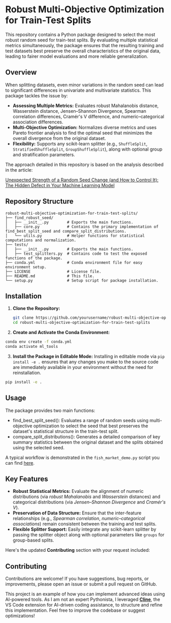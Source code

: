 # Robust Multi-Objective Optimization for Train-Test Splits

This repository contains a Python package designed to select the most robust random seed for train-test splits. By evaluating multiple statistical metrics simultaneously, the package ensures that the resulting training and test datasets best preserve the overall characteristics of the original data, leading to fairer model evaluations and more reliable generalization.

## Overview

When splitting datasets, even minor variations in the random seed can lead to significant differences in univariate and multivariate statistics. This package tackles the issue by:

- **Assessing Multiple Metrics:** Evaluates robust Mahalanobis distance, Wasserstein distance, Jensen–Shannon Divergence, Spearman correlation differences, Cramér's V difference, and numeric–categorical association differences.
- **Multi-Objective Optimization:** Normalizes diverse metrics and uses Pareto frontier analysis to find the optimal seed that minimizes the overall divergence from the original dataset.
- **Flexibility:** Supports any scikit-learn splitter (e.g., `ShuffleSplit`, `StratifiedShuffleSplit`, `GroupShuffleSplit`), along with optional group and stratification parameters.

The approach detailed in this repository is based on the analysis described in the article:

[Unexpected Strength of a Random Seed Change (and How to Control It): The Hidden Defect in Your Machine Learning Model](https://github.com/lucazav/Robust-Multi-Objective-Optimization-for-Train-Test-Splits)

## Repository Structure

```
robust-multi-objective-optimization-for-train-test-splits/
├── find_robust_seed/
│   ├── __init__.py        # Exports the main functions.
│   ├── core.py            # Contains the primary implementation of find_best_split_seed and compare_split_distributions.
│   └── utils.py           # Helper functions for statistical computations and normalization.
├── tests/
│   ├── __init__.py        # Exports the main functions.
│   ├── test_splitters.py  # Contains code to test the exposed functions of the package.
├── conda.yml              # Conda environment file for easy environment setup.
├── LICENSE                # License file.
├── README.md              # This file.
└── setup.py               # Setup script for package installation.
```

## Installation

1. **Clone the Repository:**

   ```bash
   git clone https://github.com/yourusername/robust-multi-objective-optimization-for-train-test-splits.git
   cd robust-multi-objective-optimization-for-train-test-splits
   ```
2. **Create and Activate the Conda Environment:**

```bash
conda env create -f conda.yml
conda activate ml_tools
```

3. **Install the Package in Editable Mode:**
   Installing in editable mode via `pip install -e .` ensures that any changes you make to the source code are immediately available in your environment without the need for reinstallation.

```bash
pip install -e .
```

## Usage

The package provides two main functions:

* find_best_split_seed(): Evaluates a range of random seeds using multi-objective optimization to select the seed that best preserves the dataset's statistical structure in the train-test split.
* compare_split_distributions(): Generates a detailed comparison of key summary statistics between the original dataset and the splits obtained using the selected seed.

A typical workflow is demonstrated in the `fish_market_demo.py` script you can find [here](https://gist.github.com/lucazav/cbbb294e075a86ca1e4e6eab73605fc8 "fish_market_demo.py Gist").

## Key Features

* **Robust Statistical Metrics:**
  Evaluate the alignment of numeric distributions (via *robust Mahalanobis* and *Wasserstein* distances) and categorical distributions (via *Jensen–Shannon Divergence* and *Cramér's V*).
* **Preservation of Data Structure:**
  Ensure that the inter-feature relationships (e.g., *Spearman correlation*, *numeric–categorical associations*) remain consistent between the training and test splits.
* **Flexible Splitter Support:**
  Easily integrate any scikit-learn splitter by passing the splitter object along with optional parameters like `groups` for group-based splits.

Here's the updated **Contributing** section with your request included:

## Contributing

Contributions are welcome! If you have suggestions, bug reports, or improvements, please open an issue or submit a pull request on GitHub.

This project is an example of how you can implement advanced ideas using AI-powered tools. As I am not an expert Pythonista, I leveraged **[Cline](https://github.com/cline/cline "An AI assistant that can use your CLI aNd Editor")**, the VS Code extension for AI-driven coding assistance, to structure and refine this implementation. Feel free to improve the codebase or suggest optimizations!
